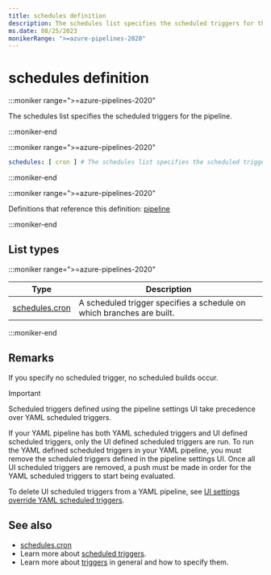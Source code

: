 ```yaml
---
title: schedules definition
description: The schedules list specifies the scheduled triggers for the pipeline.
ms.date: 08/25/2023
monikerRange: ">=azure-pipelines-2020"
---
```


# schedules definition

<!-- :::description::: -->
:::moniker range=">=azure-pipelines-2020"

<!-- :::editable-content name="description"::: -->
The schedules list specifies the scheduled triggers for the pipeline.
<!-- :::editable-content-end::: -->

:::moniker-end
<!-- :::description-end::: -->

<!-- :::syntax::: -->
:::moniker range=">=azure-pipelines-2020"

```yaml
schedules: [ cron ] # The schedules list specifies the scheduled triggers for the pipeline.
```

:::moniker-end
<!-- :::syntax-end::: -->

<!-- :::parents::: -->
:::moniker range=">=azure-pipelines-2020"

Definitions that reference this definition: [pipeline](pipeline.md)

:::moniker-end
<!-- :::parents-end::: -->

## List types

<!-- :::list-types::: -->
:::moniker range=">=azure-pipelines-2020"

| Type | Description |
|---|---|
| [schedules.cron](schedules-cron.md) | A scheduled trigger specifies a schedule on which branches are built. |

:::moniker-end
<!-- :::list-types-end::: -->

<!-- :::remarks::: -->
<!-- :::editable-content name="remarks"::: -->
## Remarks

If you specify no scheduled trigger, no scheduled builds occur.

> [!IMPORTANT]
> Scheduled triggers defined using the pipeline settings UI take precedence over YAML scheduled triggers.
> 
> If your YAML pipeline has both YAML scheduled triggers and UI defined scheduled triggers, 
> only the UI defined scheduled triggers are run. 
> To run the YAML defined scheduled triggers in your YAML pipeline,
> you must remove the scheduled triggers defined in the pipeline settings UI.
> Once all UI scheduled triggers are removed, a push must be made in order for the YAML 
> scheduled triggers to start being evaluated.
>
> To delete UI scheduled triggers from a YAML pipeline, see [UI settings override YAML scheduled triggers](/azure/devops/pipelines/troubleshooting/troubleshooting#ui-settings-override-yaml-scheduled-triggers).
<!-- :::editable-content-end::: -->
<!-- :::remarks-end::: -->

<!-- :::examples::: -->
<!-- :::editable-content name="examples"::: -->
<!-- :::editable-content-end::: -->
<!-- :::examples-end::: -->

<!-- :::see-also::: -->
<!-- :::editable-content name="seeAlso"::: -->
## See also

- [schedules.cron](schedules-cron.md)
- Learn more about [scheduled triggers](/azure/devops/pipelines/process/scheduled-triggers).
- Learn more about [triggers](/azure/devops/pipelines/build/triggers#pr-triggers) in general and how to specify them.
<!-- :::editable-content-end::: -->
<!-- :::see-also-end::: -->